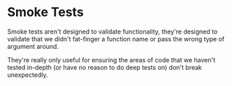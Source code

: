 # Smoke Tests

Smoke tests aren't designed to validate functionality, they're designed to validate that we didn't fat-finger a function name or pass the wrong type of argument around.

They're really only useful for ensuring the areas of code that we haven't tested in-depth (or have no reason to do deep tests on) don't break unexpectedly.